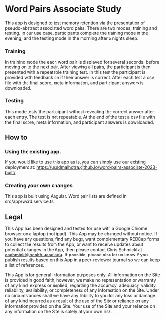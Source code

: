 # Word Pairs Associate Study
<!-- Intro section -->
This app is designed to test memory retention via the presentation of pseudo-abstract associated word pairs. There are two modes, training and testing. In our use case, participants complete the training mode in the evening, and the testing mode in the morning after a nights sleep. 
### Training
In training mode the each word pair is displayed for several seconds, before moving on to the next pair. After viewing all pairs, the participant is then presented with a repeatable training test. In this test the participant is provided with feedback on if their answer is correct. After each test a csv file with the final score, meta information, and participant answers is downloaded. 
### Testing
This mode tests the participant without revealing the correct answer after each entry. The test is not repeatable. At the end of the test a csv file with the final score, meta information, and participant answers is downloaded. 
## How to

### Using the existing app. 
If you would like to use this app as is, you can simply use our existing deployment at: https://ucsdmalhotra.github.io/word-pairs-associate-2023-built/

### Creating your own changes
This app is built using Angular. 
Word pair lists are defined in src/app/word.service.ts

## Legal

This App has been designed and tested for use with a Google Chrome browser on a laptop (not ipad). This App may be changed without notice. If you have any questions, find any bugs, want complementary REDCap forms to collect the results from the App, or want to receive updates about potential changes in the App, then please contact Chris Schmickl at cschmickl@health.ucsd.edu. If possible, please also let us know if you publish results based on this App in a peer-reviewed journal so we can keep a list of references.

This App is for general information purposes only. All information on the Site is provided in good faith, however, we make no representation or warranty of any kind, express or implied, regarding the accuracy, adequacy, validity, reliability, availability, or completeness of any information on the Site. Under no circumstances shall we have any liability to you for any loss or damage of any kind incurred as a result of the use of the Site or reliance on any information provided on the Site. Your use of the Site and your reliance on any information on the Site is solely at your own risk.
